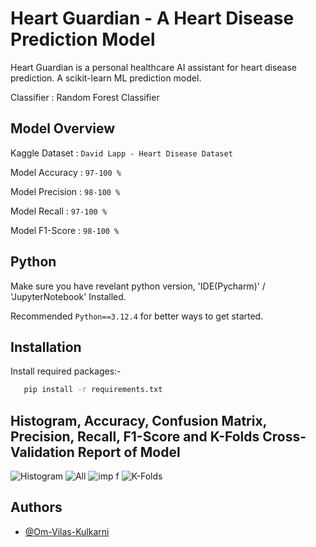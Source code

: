 
# Heart Guardian - A Heart Disease Prediction Model

Heart Guardian is a personal healthcare AI assistant for heart disease prediction. A scikit-learn ML prediction model.

Classifier : Random Forest Classifier


## Model Overview
Kaggle Dataset : `David Lapp - Heart Disease Dataset`

Model Accuracy : `97-100 %`

Model Precision : `98-100 %`

Model Recall : `97-100 %`

Model F1-Score : `98-100 %`


## Python

Make sure you have revelant python version, 'IDE(Pycharm)' / 'JupyterNotebook' Installed.

Recommended `Python==3.12.4` for better ways to get started.


## Installation

Install required packages:-
```bash
   pip install -r requirements.txt
```
    
## Histogram, Accuracy, Confusion Matrix, Precision, Recall, F1-Score and K-Folds Cross-Validation Report of Model
![Histogram](https://github.com/user-attachments/assets/2a5750f3-fed5-4f78-a7d8-bbcd1571584e)
![All](https://github.com/user-attachments/assets/ee7bd381-c428-4912-a77e-6a80ea010da3)
![imp f](https://github.com/user-attachments/assets/8d4e89e8-c0c4-4d24-a40b-9f098dcd9603)
![K-Folds](https://github.com/user-attachments/assets/797cc2c1-507c-404b-b200-e25730af011d)


## Authors

- [@Om-Vilas-Kulkarni](https://www.github.com/om-vilas-kulkarni)

